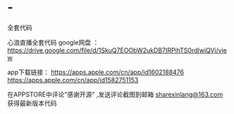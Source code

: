 # -
全套代码

心浪直播全套代码 google网盘 ： https://drive.google.com/file/d/1SkuQ7EOObW2ukDB7IRPihTS0rdlwiQVj/view



app下载链接：
https://apps.apple.com/cn/app/id1602188476
https://apps.apple.com/cn/app/id1582751153

在APPSTORE中评论"感谢开源" ,发送评论截图到邮箱 sharexinlang@163.com 获得最新版本代码

